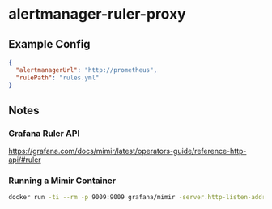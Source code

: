 # alertmanager-ruler-proxy

## Example Config

```json
{
  "alertmanagerUrl": "http://prometheus",
  "rulePath": "rules.yml"
}
```

## Notes

### Grafana Ruler API

https://grafana.com/docs/mimir/latest/operators-guide/reference-http-api/#ruler

### Running a Mimir Container

```sh
docker run -ti --rm -p 9009:9009 grafana/mimir -server.http-listen-address=0.0.0.0 -server.http-listen-port=9009 -auth.multitenancy-enabled=false
```
